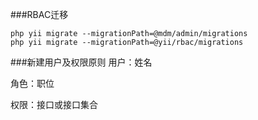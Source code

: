 ###RBAC迁移
```
php yii migrate --migrationPath=@mdm/admin/migrations
php yii migrate --migrationPath=@yii/rbac/migrations
```

###新建用户及权限原则
用户：姓名

角色：职位

权限：接口或接口集合